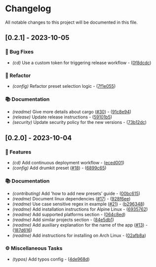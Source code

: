 # Changelog

All notable changes to this project will be documented in this file.

## [0.2.1] - 2023-10-05

### 🐛 Bug Fixes

- *(cd)* Use a custom token for triggering release workflow - ([0f8dcdc](https://github.com/orhun/daktilo/commit/0f8dcdcf2955577535bec8fa4da81bfca7aca7f5))

### 🚜 Refactor

- *(config)* Refactor preset selection logic - ([7f1e055](https://github.com/orhun/daktilo/commit/7f1e055dd91b9081cd5ffdc92889da8392caa630))

### 📚 Documentation

- *(readme)* Give more details about cargo ([#30](https://github.com/orhun/daktilo/pull/30)) - ([91c8e94](https://github.com/orhun/daktilo/commit/91c8e94567b942a37c32d21e141aa5d337c837fa))
- *(release)* Update release instructions - ([59101b5](https://github.com/orhun/daktilo/commit/59101b5aefa7eb788eb5aaa756f98012dd069eb6))
- *(security)* Update security policy for the new versions - ([73b12dc](https://github.com/orhun/daktilo/commit/73b12dcaeb07ab152593c8443ac3fc4f486fde5b))

## [0.2.0] - 2023-10-04

### 📇 Features

- *(cd)* Add continuous deployment workflow - ([eced001](https://github.com/orhun/daktilo/commit/eced001ef1d3df26305cbf69c1094a27e1d65feb))
- *(config)* Add drumkit preset ([#18](https://github.com/orhun/daktilo/pull/18)) - ([6899c65](https://github.com/orhun/daktilo/commit/6899c65778c14e0e10b9c1a62623273ea1e4a239))

### 📚 Documentation

- *(contributing)* Add 'how to add new presets' guide - ([00bc615](https://github.com/orhun/daktilo/commit/00bc61520f1b80ba52351d3aafbeb59d28013a08))
- *(readme)* Document linux dependencies ([#17](https://github.com/orhun/daktilo/pull/17)) - ([928f6ee](https://github.com/orhun/daktilo/commit/928f6ee1839dd34b29be0d1ae915eb01f48478f7))
- *(readme)* Use case sensitive regex in example ([#21](https://github.com/orhun/daktilo/pull/21)) - ([b296348](https://github.com/orhun/daktilo/commit/b29634867b1a4a45d654a93b47f6c6b7865ac52e))
- *(readme)* Add installation instructions for Alpine Linux - ([6935762](https://github.com/orhun/daktilo/commit/69357626c4f3c2aa69f22940ffda913adb18ff6a))
- *(readme)* Add supported platforms section - ([064c8ed](https://github.com/orhun/daktilo/commit/064c8ed409a07010fd38bc82aa75abff53a80774))
- *(readme)* Add similar projects section - ([84e5db1](https://github.com/orhun/daktilo/commit/84e5db122a60c0c95815e973a2c951a9774723ab))
- *(readme)* Add auxiliary explanation for the name of the app ([#13](https://github.com/orhun/daktilo/pull/13)) - ([187d616](https://github.com/orhun/daktilo/commit/187d616c0ce88aa24c2b5aa9c0603b38fb6852ce))
- *(readme)* Add instructions for installing on Arch Linux - ([02afb8a](https://github.com/orhun/daktilo/commit/02afb8a948d3641d856e607b34e5d869423c4c6c))

### ⚙️ Miscellaneous Tasks

- *(typos)* Add typos config - ([4de968d](https://github.com/orhun/daktilo/commit/4de968d4bbc19125e7a52668c98ec0e283e6c422))

<!-- generated by git-cliff -->
